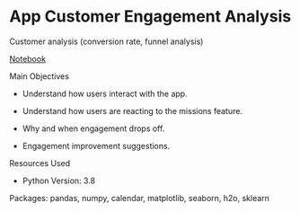 # App Customer Engagement Analysis
 
Customer analysis (conversion rate, funnel analysis)

[Notebook](https://github.com/haorzeng1997/App-Customer-Engagement-Analysis/blob/main/engagement%20analysis.ipynb)

Main Objectives

- Understand how users interact with the app.

- Understand how users are reacting to the missions feature.

- Why and when engagement drops off.

- Engagement improvement suggestions.

Resources Used
- Python Version: 3.8

Packages: pandas, numpy, calendar, matplotlib, seaborn, h2o, sklearn
